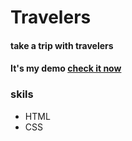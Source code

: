 # Travelers
#### take a trip with travelers
#### It's my demo [check it now](https://cool-pudding-f4427d.netlify.app/)
### skils
- HTML
- CSS
